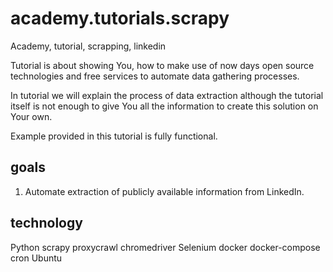 # academy.tutorials.scrapy
Academy, tutorial, scrapping, linkedin

Tutorial is about showing You, how to make use of now days open source 
technologies and free services to automate data gathering processes.

In tutorial we will explain the process of data extraction although the
tutorial itself is not enough to give You all the information to create 
this solution on Your own. 

Example provided in this tutorial is fully functional. 

## goals

1. Automate extraction of publicly available information from LinkedIn.

## technology 
Python
scrapy
proxycrawl
chromedriver
Selenium
docker
docker-compose
cron
Ubuntu